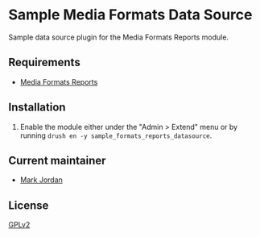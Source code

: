 # Sample Media Formats Data Source

Sample data source plugin for the Media Formats Reports module.

## Requirements

* [Media Formats Reports](https://github.com/mjordan/media_formats_reports)

## Installation

1. Enable the module either under the "Admin > Extend" menu or by running `drush en -y sample_formats_reports_datasource`.

## Current maintainer

* [Mark Jordan](https://github.com/mjordan)

## License

[GPLv2](http://www.gnu.org/licenses/gpl-2.0.txt)
